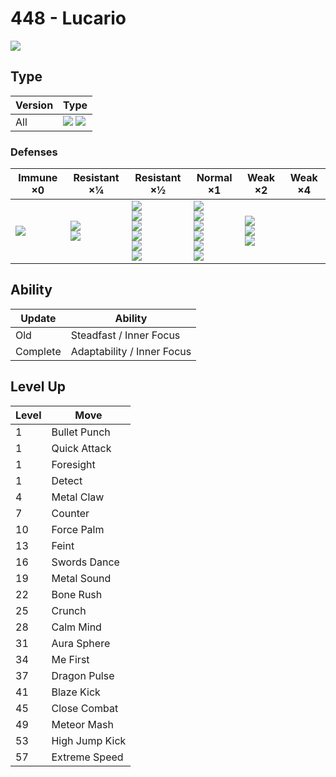 # 448 - Lucario
![][448]

## Type

Version | Type
---     | ---
All     | ![][fighting]  ![][steel]

### Defenses

Immune ×0       | Resistant ×¼              | Resistant ×½                                                                        | Normal ×1                                                                                  | Weak ×2                                       | Weak ×4
---             | ---                       | ---                                                                                 | ---                                                                                        | ---                                           | ---
![][poison]<br> | ![][rock]<br>![][bug]<br> | ![][normal]<br>![][steel]<br>![][grass]<br>![][ice]<br>![][dragon]<br>![][dark]<br> | ![][flying]<br>![][ghost]<br>![][water]<br>![][electric]<br>![][psychic]<br>![][fairy]<br> | ![][fighting]<br>![][ground]<br>![][fire]<br> | &nbsp;

## Ability

Update   | Ability
---      | ---
Old      | Steadfast / Inner Focus
Complete | Adaptability / Inner Focus

## Level Up

Level | Move
---   | ---
1     | Bullet Punch
1     | Quick Attack
1     | Foresight
1     | Detect
4     | Metal Claw
7     | Counter
10    | Force Palm
13    | Feint
16    | Swords Dance
19    | Metal Sound
22    | Bone Rush
25    | Crunch
28    | Calm Mind
31    | Aura Sphere
34    | Me First
37    | Dragon Pulse
41    | Blaze Kick
45    | Close Combat
49    | Meteor Mash
53    | High Jump Kick
57    | Extreme Speed

[448]: ../img/pokemon/448.png
[normal]: ../img/types/normal.png
[fire]: ../img/types/fire.png
[fighting]: ../img/types/fighting.png
[water]: ../img/types/water.png
[flying]: ../img/types/flying.png
[grass]: ../img/types/grass.png
[poison]: ../img/types/poison.png
[electric]: ../img/types/electric.png
[ground]: ../img/types/ground.png
[psychic]: ../img/types/psychic.png
[rock]: ../img/types/rock.png
[ice]: ../img/types/ice.png
[bug]: ../img/types/bug.png
[dragon]: ../img/types/dragon.png
[ghost]: ../img/types/ghost.png
[dark]: ../img/types/dark.png
[steel]: ../img/types/steel.png
[fairy]: ../img/types/fairy.png
